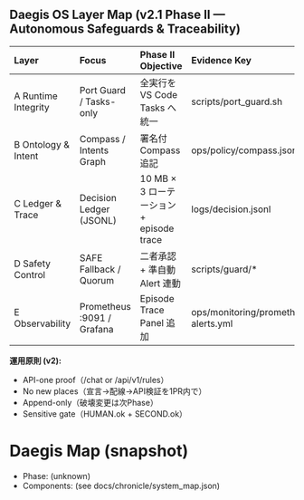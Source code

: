 ## Daegis OS Layer Map (v2.1 Phase II — Autonomous Safeguards & Traceability)

| Layer | Focus | Phase II Objective | Evidence Key |
|:------|:------|:-------------------|:-------------|
| A Runtime Integrity | Port Guard / Tasks-only | 全実行を VS Code Tasks へ統一 | scripts/port_guard.sh |
| B Ontology & Intent | Compass / Intents Graph | 署名付 Compass 追記 | ops/policy/compass.json |
| C Ledger & Trace | Decision Ledger (JSONL) | 10 MB × 3 ローテーション + episode trace | logs/decision.jsonl |
| D Safety Control | SAFE Fallback / Quorum | 二者承認 + 準自動 Alert 連動 | scripts/guard/* |
| E Observability | Prometheus :9091 / Grafana | Episode Trace Panel 追加 | ops/monitoring/prometheus/rules/daegis-alerts.yml |

**運用原則 (v2):**  
- API-one proof（/chat or /api/v1/rules）  
- No new places（宣言→配線→API検証を1PR内で）  
- Append-only（破壊変更は次Phase）  
- Sensitive gate（HUMAN.ok + SECOND.ok）
<!-- Generated on 2025-10-11T07:21:05Z -->
# Daegis Map (snapshot)
- Phase: (unknown)
- Components: (see docs/chronicle/system_map.json)

